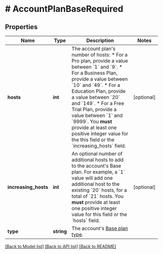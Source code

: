 # # AccountPlanBaseRequired

## Properties

Name | Type | Description | Notes
------------ | ------------- | ------------- | -------------
**hosts** | **int** | The account plan&#39;s number of hosts:  * For a Pro plan, provide a value between &#x60;1&#x60; and &#x60;9&#x60;.  * For a Business Plan, provide a value between &#x60;10&#x60; and &#x60;49&#x60;.  * For a Education Plan, provide a value between &#x60;20&#x60; and &#x60;149&#x60;.  * For a Free Trial Plan, provide a value between &#x60;1&#x60; and &#x60;9999&#x60;.   You **must** provide at least one positive integer value for the this field or the &#x60;increasing_hosts&#x60; field. | [optional]
**increasing_hosts** | **int** | An optional number of additional hosts to add to the account&#39;s Base plan. For example, a &#x60;1&#x60; value will add one additional host to the existing &#x60;20&#x60; hosts, for a total of &#x60;21&#x60; hosts.   You **must** provide at least one positive integer value for this field or the &#x60;hosts&#x60; field. | [optional]
**type** | **string** | The account&#39;s [Base plan type](https://marketplace.zoom.us/docs/api-reference/other-references/plans#base-plans). |

[[Back to Model list]](../../README.md#models) [[Back to API list]](../../README.md#endpoints) [[Back to README]](../../README.md)
